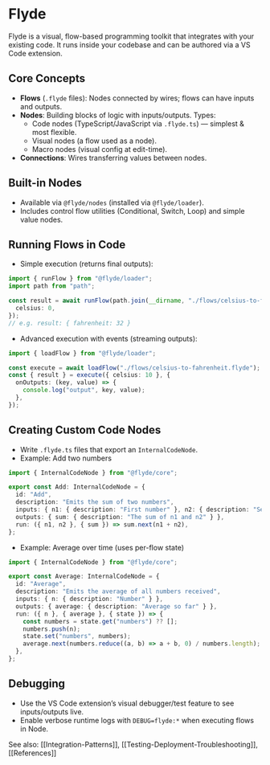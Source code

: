 # Flyde

Flyde is a visual, flow-based programming toolkit that integrates with your existing code. It runs inside your codebase and can be authored via a VS Code extension.

## Core Concepts
- **Flows** (`.flyde` files): Nodes connected by wires; flows can have inputs and outputs.
- **Nodes**: Building blocks of logic with inputs/outputs. Types:
  - Code nodes (TypeScript/JavaScript via `.flyde.ts`) — simplest & most flexible.
  - Visual nodes (a flow used as a node).
  - Macro nodes (visual config at edit-time).
- **Connections**: Wires transferring values between nodes.

## Built-in Nodes
- Available via `@flyde/nodes` (installed via `@flyde/loader`).
- Includes control flow utilities (Conditional, Switch, Loop) and simple value nodes.

## Running Flows in Code
- Simple execution (returns final outputs):
```ts
import { runFlow } from "@flyde/loader";
import path from "path";

const result = await runFlow(path.join(__dirname, "./flows/celsius-to-fahrenheit.flyde"), {
  celsius: 0,
});
// e.g. result: { fahrenheit: 32 }
```
- Advanced execution with events (streaming outputs):
```ts
import { loadFlow } from "@flyde/loader";

const execute = await loadFlow("./flows/celsius-to-fahrenheit.flyde");
const { result } = execute({ celsius: 10 }, {
  onOutputs: (key, value) => {
    console.log("output", key, value);
  },
});
```

## Creating Custom Code Nodes
- Write `.flyde.ts` files that export an `InternalCodeNode`.
- Example: Add two numbers
```ts
import { InternalCodeNode } from "@flyde/core";

export const Add: InternalCodeNode = {
  id: "Add",
  description: "Emits the sum of two numbers",
  inputs: { n1: { description: "First number" }, n2: { description: "Second number" } },
  outputs: { sum: { description: "The sum of n1 and n2" } },
  run: ({ n1, n2 }, { sum }) => sum.next(n1 + n2),
};
```
- Example: Average over time (uses per-flow state)
```ts
import { InternalCodeNode } from "@flyde/core";

export const Average: InternalCodeNode = {
  id: "Average",
  description: "Emits the average of all numbers received",
  inputs: { n: { description: "Number" } },
  outputs: { average: { description: "Average so far" } },
  run: ({ n }, { average }, { state }) => {
    const numbers = state.get("numbers") ?? [];
    numbers.push(n);
    state.set("numbers", numbers);
    average.next(numbers.reduce((a, b) => a + b, 0) / numbers.length);
  },
};
```

## Debugging
- Use the VS Code extension’s visual debugger/test feature to see inputs/outputs live.
- Enable verbose runtime logs with `DEBUG=flyde:*` when executing flows in Node.

See also: [[Integration-Patterns]], [[Testing-Deployment-Troubleshooting]], [[References]]

